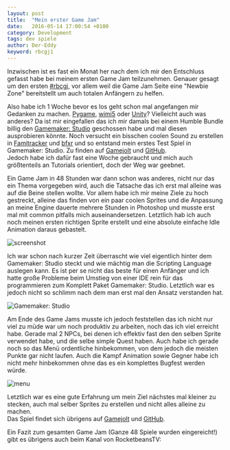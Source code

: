 ```yaml
---
layout: post
title:  "Mein erster Game Jam"
date:   2016-05-14 17:00:54 +0100
category: Development
tags: dev spiele
author: Der-Eddy
keyword: rbcgj1
---
```

Inzwischen ist es fast ein Monat her nach dem ich mir den Entschluss gefasst habe bei meinem ersten Game Jam teilzunehmen. Genauer gesagt um den ersten [#rbcgj](http://jams.gamejolt.io/rbtvcgj), vor allem weil die Game Jam Seite eine "Newbie Zone" bereitstellt um auch totalen Anfängern zu helfen.

Also habe ich 1 Woche bevor es los geht schon mal angefangen mir Gedanken zu machen. [Pygame](http://www.pygame.org/hifi.html), [wimi5](http://wimi5.com/) oder [Unity](https://unity3d.com/)? Vielleicht auch was anderes? Da ist mir eingefallen das ich mir damals bei einem Humble Bundle billig den [Gamemaker:&nbsp;Studio](https://www.yoyogames.com/gamemaker) geschossen habe und mal diesen ausprobieren könnte. Noch versucht ein bisschen coolen Sound zu erstellen in [Famitracker](http://famitracker.com/index.php) und [bfxr](http://www.bfxr.net/) und so entstand mein erstes Test Spiel in Gamemaker: Studio. Zu finden auf [Gamejolt](http://gamejolt.com/games/asteroids-game-test/142120) und [GitHub](https://github.com/Der-Eddy/gamemaker-asteroids).  
Jedoch habe ich dafür fast eine Woche gebraucht und mich auch größtenteils an Tutorials orientiert, doch der Weg war geebnet.

Ein Game Jam in 48 Stunden war dann schon was anderes, nicht nur das ein Thema vorgegeben wird, auch die Tatsache das ich erst mal alleine was auf die Beine stellen wollte. Vor allem habe ich mir meine Ziele zu hoch gestreckt, alleine das finden von ein paar coolen Sprites und die Anpassung an meine Engine dauerte mehrere Stunden in Photoshop und musste erst mal mit common pitfalls mich auseinandersetzen. Letztlich hab ich auch noch meinen ersten richtigen Sprite erstellt und eine absolute einfache Idle Animation daraus gebastelt.

<img class="lazy" alt="screenshot" data-original="https://i.imgur.com/1uQBBgc.png">

Ich war schon nach kurzer Zeit überrascht wie viel eigentlich hinter dem Gamemaker:&nbsp;Studio steckt und wie mächtig man die Scripting Language auslegen kann. Es ist per se nicht das beste für einen Anfänger und ich hatte große Probleme beim Umstieg von einer IDE rein für das programmieren zum Komplett Paket Gamemaker:&nbsp;Studio. Letztlich war es jedoch nicht so schlimm nach dem man erst mal den Ansatz verstanden hat.

<img class="lazy" alt="Gamemaker: Studio" data-original="https://i.imgur.com/xxVodkC.png">

Am Ende des Game Jams musste ich jedoch feststellen das ich nicht nur viel zu müde war um noch produktiv zu arbeiten, noch das ich viel erreicht habe. Gerade mal 2 NPCs, bei denen ich effektiv fast den den selben Sprite verwendet habe, und die selbe simple Quest haben. Auch habe ich gerade noch so das Menü ordentliche hinbekommen, von dem jedoch die meisten Punkte gar nicht laufen. Auch die Kampf Animation sowie Gegner habe ich nicht mehr hinbekommen ohne das es ein komplettes Bugfest werden würde.

<img class="lazy" alt="menu" data-original="https://i.imgur.com/Ot5cDEr.png">

Letztlich war es eine gute Erfahrung um mein Ziel nächstes mal kleiner zu stecken, auch mal selber Sprites zu erstellen und nicht alles alleine zu machen.  
Das Spiel findet sich übrigens auf [Gamejolt](http://gamejolt.com/games/stranger/142756) und [GitHub](https://github.com/Der-Eddy/gamemaker-stranger).

Ein Fazit zum gesamten Game Jam (Ganze 48 Spiele wurden eingereicht!) gibt es übrigens auch beim Kanal von RocketbeansTV:

<div class="ui embed" data-source="youtube" data-id="QLiDiahcd64" data-placeholder="https://i.imgur.com/xLYQxLD.jpg"></div>
<script>$('.ui.embed').embed();</script><br>
